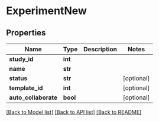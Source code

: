 # ExperimentNew

## Properties
Name | Type | Description | Notes
------------ | ------------- | ------------- | -------------
**study_id** | **int** |  | 
**name** | **str** |  | 
**status** | **str** |  | [optional] 
**template_id** | **int** |  | [optional] 
**auto_collaborate** | **bool** |  | [optional] 

[[Back to Model list]](../README.md#documentation-for-models) [[Back to API list]](../README.md#documentation-for-api-endpoints) [[Back to README]](../README.md)


